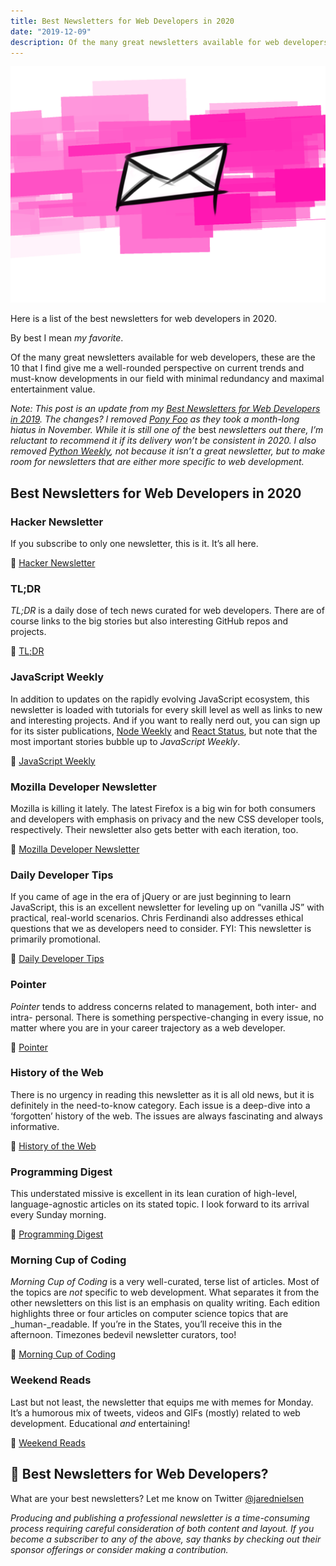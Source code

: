 ```yaml
---
title: Best Newsletters for Web Developers in 2020
date: "2019-12-09"
description: Of the many great newsletters available for web developers, these are the 10 that I find give me a well-rounded perspective on current trends and must-know developments in our field with minimal redundancy and maximal entertainment value.
---
```

![Best Newsletters for Web Developers in 2020](./jared-nielsen-2020-best-newsletters-web-developers.png)

Here is a list of the best newsletters for web developers in 2020.

By best I mean _my favorite_.

Of the many great newsletters available for web developers, these are the 10 that I find give me a well-rounded perspective on current trends and must-know developments in our field with minimal redundancy and maximal entertainment value.

_Note: This post is an update from my [Best Newsletters for Web Developers in 2019](http://jarednielsen.com/2019-best-newsletters-web-developers/). The changes? I removed [Pony Foo](https://ponyfoo.com/weekly) as they took a month-long hiatus in November. While it is still one of the_ best _newsletters out there, I’m reluctant to recommend it if its delivery won’t be consistent in 2020. I also removed [Python Weekly](https://www.pythonweekly.com/), not because it isn’t a great newsletter, but to make room for newsletters that are either more specific to web development._


## Best Newsletters for Web Developers in 2020

### Hacker Newsletter

If you subscribe to only one newsletter, this is it. It’s all here.

📨 [Hacker Newsletter](https://hackernewsletter.com/)


### TL;DR

_TL;DR_ is a daily dose of tech news curated for web developers. There are of course links to the big stories but also interesting GitHub repos and projects.

📨 [TL;DR](https://www.tldrnewsletter.com/)


### JavaScript Weekly

In addition to updates on the rapidly evolving JavaScript ecosystem, this newsletter is loaded with tutorials for every skill level as well as links to new and interesting projects. And if you want to really nerd out, you can sign up for its sister publications, [Node Weekly](https://nodeweekly.com/) and [React Status](https://react.statuscode.com/), but note that the most important stories bubble up to _JavaScript Weekly_.

📨 [JavaScript Weekly](https://javascriptweekly.com/)


### Mozilla Developer Newsletter

Mozilla is killing it lately. The latest Firefox is a big win for both consumers and developers with emphasis on privacy and the new CSS developer tools, respectively. Their newsletter also gets better with each iteration, too.

📨 [Mozilla Developer Newsletter](https://www.mozilla.org/en-US/newsletter/developer/)


### Daily Developer Tips

If you came of age in the era of jQuery or are just beginning to learn JavaScript, this is an excellent newsletter for leveling up on “vanilla JS” with practical, real-world scenarios. Chris Ferdinandi also addresses ethical questions that we as developers need to consider. FYI: This newsletter is primarily promotional.

📨 [Daily Developer Tips](https://gomakethings.com/articles/?mc_cid=6eb9c466e4&mc_eid=c409540068)


### Pointer

_Pointer_ tends to address concerns related to management, both inter- and intra- personal. There is something perspective-changing in every issue, no matter where you are in your career trajectory as a web developer.

📨 [Pointer](http://www.pointer.io/)


### History of the Web

There is no urgency in reading this newsletter as it is all old news, but it is definitely in the need-to-know category. Each issue is a deep-dive into a ‘forgotten’ history of the web. The issues are always fascinating and always informative.

📨 [History of the Web](https://thehistoryoftheweb.com/)


### Programming Digest

This understated missive is excellent in its lean curation of high-level, language-agnostic articles on its stated topic. I look forward to its arrival every Sunday morning.

📨 [Programming Digest](https://programmingdigest.net/)


### Morning Cup of Coding

_Morning Cup of Coding_ is a very well-curated, terse list of articles. Most of the topics are _not_ specific to web development. What separates it from the other newsletters on this list is an emphasis on quality writing. Each edition highlights three or four articles on computer science topics that are _human-_readable. If you’re in the States, you’ll receive this in the afternoon. Timezones bedevil newsletter curators, too! 

📨 [Morning Cup of Coding](https://humanreadablemag.us18.list-manage.com/subscribe?u=ab0f46cf302c0ed836e0bf0ad&id=56b5f64c5f)


### Weekend Reads

Last but not least, the newsletter that equips me with memes for Monday. It’s a humorous mix of tweets, videos and GIFs (mostly) related to web development. Educational _and_ entertaining!

📨 [Weekend Reads](https://labnotes.org/)


## 📰 Best Newsletters for Web Developers?

What are your best newsletters? Let me know on Twitter [@jarednielsen](https://twitter.com/jarednielsen)

_Producing and publishing a professional newsletter is a time-consuming process requiring careful consideration of both content and layout. If you become a subscriber to any of the above, say thanks by checking out their sponsor offerings or consider making a contribution._
